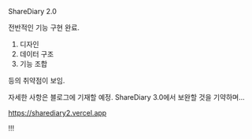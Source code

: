 ShareDiary 2.0

전반적인 기능 구현 완료.

1. 디자인
2. 데이터 구조
3. 기능 조합

등의 취약점이 보임.

자세한 사항은 블로그에 기재할 예정.
ShareDiary 3.0에서 보완할 것을 기약하며...

https://sharediary2.vercel.app

!!!
